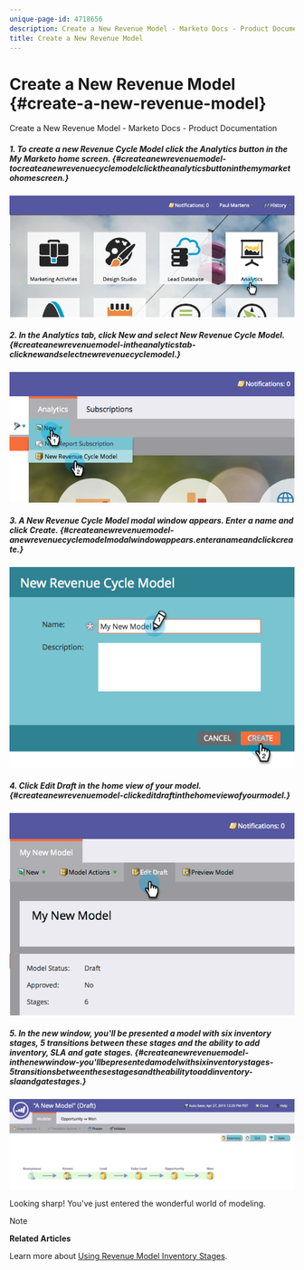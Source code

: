 ```yaml
---
unique-page-id: 4718656
description: Create a New Revenue Model - Marketo Docs - Product Documentation
title: Create a New Revenue Model
---
```


# Create a New Revenue Model {#create-a-new-revenue-model}

Create a New Revenue Model - Marketo Docs - Product Documentation

##### 1. To create a new Revenue Cycle Model click the Analytics button in the My Marketo home screen. {#createanewrevenuemodel-tocreateanewrevenuecyclemodelclicktheanalyticsbuttoninthemymarketohomescreen.}

![](assets/image2015-4-27-11-3a54-3a41.png)

##### 2. In the Analytics tab, click New and select New Revenue Cycle Model. {#createanewrevenuemodel-intheanalyticstab-clicknewandselectnewrevenuecyclemodel.}

![](assets/image2015-4-27-11-3a55-3a51.png)

##### 3. A New Revenue Cycle Model modal window appears. Enter a name and click Create. {#createanewrevenuemodel-anewrevenuecyclemodelmodalwindowappears.enteranameandclickcreate.}

![](assets/image2015-4-27-11-3a57-3a59.png)

##### 4. Click Edit Draft in the home view of your model. {#createanewrevenuemodel-clickeditdraftinthehomeviewofyourmodel.}

![](assets/image2015-4-27-12-3a10-3a49.png)

##### 5. In the new window, you'll be presented a model with six inventory stages, 5 transitions between these stages and the ability to add inventory, SLA and gate stages. {#createanewrevenuemodel-inthenewwindow-you'llbepresentedamodelwithsixinventorystages-5transitionsbetweenthesestagesandtheabilitytoaddinventory-slaandgatestages.}

![](assets/image2015-4-27-12-3a31-3a1.png)

Looking sharp! You've just entered the wonderful world of modeling.

>[!NOTE]
>
>**Related Articles**
>
>Learn more about [Using Revenue Model Inventory Stages](using-revenue-model-inventory-stages.md).

